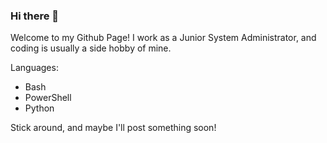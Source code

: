 ### Hi there 👋

Welcome to my Github Page!
I work as a Junior System Administrator, and coding is usually a side hobby of mine.

Languages:
- Bash
- PowerShell
- Python

Stick around, and maybe I'll post something soon!

<!--
**Speedy905/speedy905** is a ✨ _special_ ✨ repository because its `README.md` (this file) appears on your GitHub profile.

Here are some ideas to get you started:

- 🔭 I’m currently working on ...
- 🌱 I’m currently learning ...
- 👯 I’m looking to collaborate on ...
- 🤔 I’m looking for help with ...
- 💬 Ask me about ...
- 📫 How to reach me: ...
- 😄 Pronouns: ...
- ⚡ Fun fact: ...
-->
